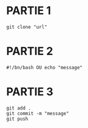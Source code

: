 # PARTIE 1
    git clone "url"

# PARTIE 2
    #!/bn/bash OU echo "message"

# PARTIE 3
	git add .
	git commit -m "message"
	git push